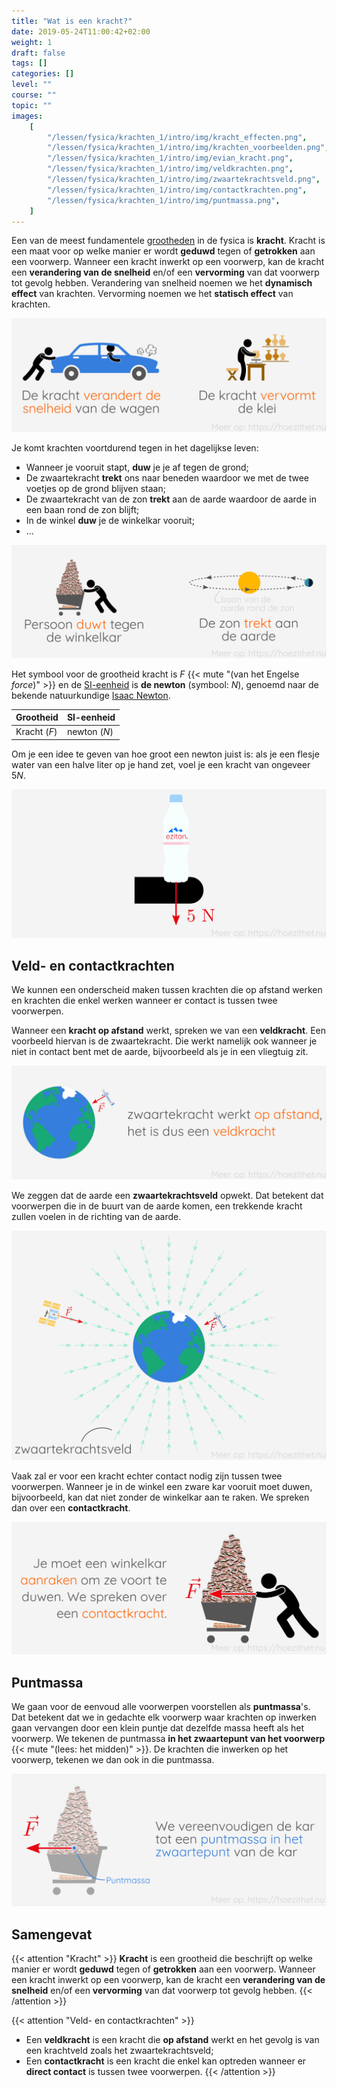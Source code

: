 ```yaml
---
title: "Wat is een kracht?"
date: 2019-05-24T11:00:42+02:00
weight: 1
draft: false
tags: []
categories: []
level: ""
course: ""
topic: ""
images:
    [
        "/lessen/fysica/krachten_1/intro/img/kracht_effecten.png",
        "/lessen/fysica/krachten_1/intro/img/krachten_voorbeelden.png",
        "/lessen/fysica/krachten_1/intro/img/evian_kracht.png",
        "/lessen/fysica/krachten_1/intro/img/veldkrachten.png",
        "/lessen/fysica/krachten_1/intro/img/zwaartekrachtsveld.png",
        "/lessen/fysica/krachten_1/intro/img/contactkrachten.png",
        "/lessen/fysica/krachten_1/intro/img/puntmassa.png",
    ]
---
```


Een van de meest fundamentele [grootheden](../grootheden_eenheden/intro) in de
fysica is **kracht**. Kracht is een maat voor op welke manier er wordt
**geduwd** tegen of **getrokken** aan een voorwerp. Wanneer een kracht inwerkt
op een voorwerp, kan de kracht een **verandering van de snelheid** en/of een
**vervorming** van dat voorwerp tot gevolg hebben. Verandering van snelheid noemen we het **dynamisch effect** van krachten. Vervorming noemen we het **statisch effect** van krachten.

![](img/kracht_effecten.png )

Je komt krachten voortdurend tegen in het dagelijkse leven:

-   Wanneer je vooruit stapt, **duw** je je af tegen de grond;
-   De zwaartekracht **trekt** ons naar beneden waardoor we met de twee voetjes op de
    grond blijven staan;
-   De zwaartekracht van de zon **trekt** aan de aarde waardoor de aarde in een baan
    rond de zon blijft;
-   In de winkel **duw** je de winkelkar vooruit;
-   ...

![](img/krachten_voorbeelden.png )

Het symbool voor de grootheid kracht is $F$ {{< mute "(van het Engelse <em>force</em>)" >}} en de
[SI-eenheid](../grootheden_eenheden/intro##si-eenheden-maken-duidelijke-afspraken)
is **de newton** (symbool: $\si{N}$), genoemd naar de bekende natuurkundige
[Isaac Newton](https://nl.m.wikipedia.org/wiki/Isaac_Newton).

| Grootheid    | SI-eenheid        |
| ------------ | ----------------- |
| Kracht ($F$) | newton ($\si{N}$) |

Om je een idee te geven van hoe groot een newton juist is: als je een flesje
water van een halve liter op je hand zet, voel je een kracht van ongeveer
$5\si{ N}$.

![](img/evian_kracht.png )

## Veld- en contactkrachten

We kunnen een onderscheid maken tussen krachten die op afstand werken en
krachten die enkel werken wanneer er contact is tussen twee voorwerpen.

Wanneer een **kracht op afstand** werkt, spreken we van een **veldkracht**. Een
voorbeeld hiervan is de zwaartekracht. Die werkt namelijk ook wanneer je niet
in contact bent met de aarde, bijvoorbeeld als je in een vliegtuig zit.

![](img/veldkrachten.png )

We zeggen dat de aarde een **zwaartekrachtsveld** opwekt. Dat betekent dat
voorwerpen die in de buurt van de aarde komen, een trekkende kracht zullen voelen
in de richting van de aarde.

![](img/zwaartekrachtsveld.png )

Vaak zal er voor een kracht echter contact nodig zijn tussen twee voorwerpen.
Wanneer je in de winkel een zware kar vooruit moet duwen, bijvoorbeeld, kan
dat niet zonder de winkelkar aan te raken. We spreken dan over een
**contactkracht**.

![](img/contactkrachten.png )

## Puntmassa

We gaan voor de eenvoud alle voorwerpen voorstellen als **puntmassa**'s. Dat
betekent dat we in gedachte elk voorwerp waar krachten op inwerken gaan
vervangen door een klein puntje dat dezelfde massa heeft als het voorwerp. We
tekenen de puntmassa **in het zwaartepunt van het voorwerp**
{{< mute "(lees: het midden)" >}}.
De krachten die inwerken op het voorwerp, tekenen we dan ook in die
puntmassa.

![](img/puntmassa.png )

## Samengevat

{{< attention "Kracht" >}}
**Kracht** is een grootheid die beschrijft op welke manier er wordt **geduwd**
tegen of **getrokken** aan een voorwerp. Wanneer een kracht inwerkt
op een voorwerp, kan de kracht een **verandering van de snelheid** en/of een
**vervorming** van dat voorwerp tot gevolg hebben.
{{< /attention >}}

{{< attention "Veld- en contactkrachten" >}}

-   Een **veldkracht** is een kracht die **op afstand** werkt en het gevolg is
    van een krachtveld zoals het zwaartekrachtsveld;
-   Een **contactkracht** is een kracht die enkel kan optreden wanneer er **direct
    contact** is tussen twee voorwerpen.
    {{< /attention >}}
